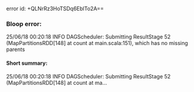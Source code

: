 error id: +QLNrRz3HoTSDq6EblTo2A==
### Bloop error:

25/06/18 00:20:18 INFO DAGScheduler: Submitting ResultStage 52 (MapPartitionsRDD[148] at count at main.scala:151), which has no missing parents
#### Short summary: 

25/06/18 00:20:18 INFO DAGScheduler: Submitting ResultStage 52 (MapPartitionsRDD[148] at count at ma...